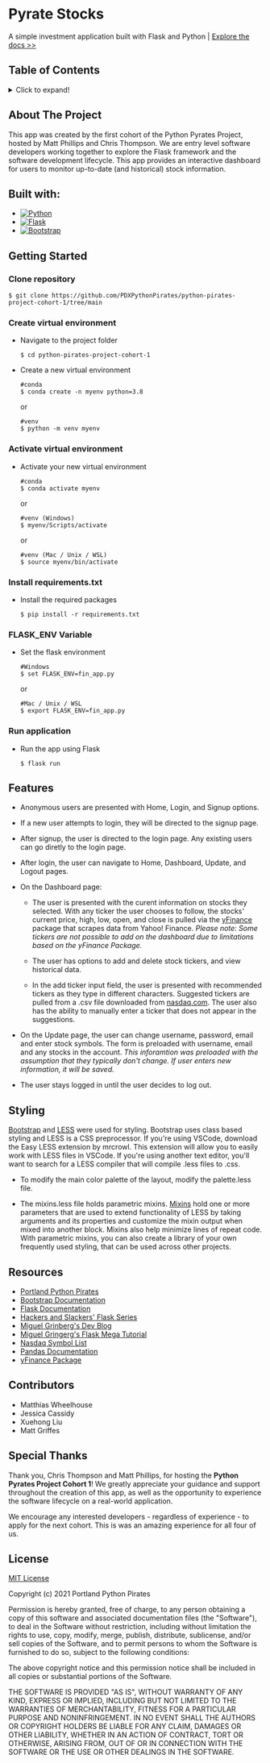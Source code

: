 # **Pyrate Stocks**

A simple investment application built with Flask and Python | [Explore the docs >>](https://github.com/PDXPythonPirates/python-pirates-project-cohort-1)


## **Table of Contents**

<details>
	<summary>Click to expand!</summary>

- [About the Project](https://github.com/PDXPythonPirates/python-pirates-project-cohort-1/blob/main/README.md#about-the-project)

- [Built With](https://github.com/PDXPythonPirates/python-pirates-project-cohort-1/blob/main/README.md#built-with)

- [Getting Started](https://github.com/PDXPythonPirates/python-pirates-project-cohort-1/blob/main/README.md#getting-started)
	
- [Features](https://github.com/PDXPythonPirates/python-pirates-project-cohort-1/blob/main/README.md#features)

- [Styling](https://github.com/PDXPythonPirates/python-pirates-project-cohort-1#styling)

- [Contributors](https://github.com/PDXPythonPirates/python-pirates-project-cohort-1/blob/main/README.md#contributors)

- [Resources](https://github.com/PDXPythonPirates/python-pirates-project-cohort-1/blob/main/README.md#resources)

- [Special Thanks](https://github.com/PDXPythonPirates/python-pirates-project-cohort-1/blob/main/README.md#special-thanks)

- [License](https://github.com/PDXPythonPirates/python-pirates-project-cohort-1/blob/main/README.md#license)

</details>


## **About The Project** 

This app was created by the first cohort of the Python Pyrates Project, hosted by Matt Phillips and Chris Thompson. We are entry level software developers working together to explore the Flask framework and the software development lifecycle. This app provides an interactive dashboard for users to monitor up-to-date (and historical) stock information.


## **Built with:**

* [![Python](https://img.shields.io/badge/python-3.8.5-blue.svg)](https://www.python.org/downloads/release/python-385/)
* [![Flask](https://img.shields.io/badge/flask-1.1.2-blue.svg)](https://flask.palletsprojects.com/en/1.1.x/installation/)  
* [![Bootstrap](https://img.shields.io/badge/bootstrap-v5.0-blue)](https://getbootstrap.com/docs/5.0/getting-started/introduction/)


## **Getting Started**

### **Clone repository**

    $ git clone https://github.com/PDXPythonPirates/python-pirates-project-cohort-1/tree/main

### **Create virtual environment**

* Navigate to the project folder

      $ cd python-pirates-project-cohort-1

* Create a new virtual environment

      #conda
      $ conda create -n myenv python=3.8

	or

      #venv
      $ python -m venv myenv
    
### **Activate virtual environment**

* Activate your new virtual environment

      #conda
      $ conda activate myenv

	or

      #venv (Windows)
      $ myenv/Scripts/activate    

	or

      #venv (Mac / Unix / WSL)
      $ source myenv/bin/activate
    
### **Install requirements.txt**

* Install the required packages

      $ pip install -r requirements.txt
    
### **FLASK_ENV Variable**

* Set the flask environment

      #Windows
      $ set FLASK_ENV=fin_app.py

	or

      #Mac / Unix / WSL
      $ export FLASK_ENV=fin_app.py
    
### **Run application**

* Run the app using Flask

      $ flask run

## **Features**

- Anonymous users are presented with Home, Login, and Signup options.

- If a new user attempts to login, they will be directed to the signup page.
 
- After signup, the user is directed to the login page. Any existing users can go diretly to the login page.
 
- After login, the user can navigate to Home, Dashboard, Update, and Logout pages.

- On the Dashboard page: 
 	- The user is presented with the curent information on stocks they selected.  With any ticker the user chooses to follow, the stocks' current price, high, low, open, and close is pulled via the [yFinance](https://pypi.org/project/yfinance/) package that scrapes data from Yahoo! Finance. *Please note: Some tickers are not possible to add on the dashboard due to limitations based on the yFinance Package.*
	
	- The user has options to add and delete stock tickers, and view historical data. 
	
	- In the add ticker input field, the user is presented with recommended tickers as they type in different characters. Suggested tickers are pulled from a .csv file downloaded from [nasdaq.com](https://www.nasdaq.com/market-activity/stocks/screener). The user also has the ability to manually enter a ticker that does not appear in the suggestions.

- On the Update page, the user can change username, password, email and enter stock symbols.  The form is preloaded with username, email and any stocks in the account. *This inforamtion was preloaded with the assumption that they typically don't change. If user enters new information, it will be saved.*

- The user stays logged in until the user decides to log out.  

## **Styling**

[Bootstrap](https://getbootstrap.com/) and [LESS](http://lesscss.org/) were used for styling. Bootstrap uses class based styling and LESS is a CSS preprocessor. If you're using VSCode, download the Easy LESS extension by mrcrowl. This extension will allow you to easily work with LESS files in VSCode. If you're using another text editor, you'll want to search for a LESS compiler that will compile .less files to .css. 

- To modify the main color palette of the layout, modify the palette.less file.

- The mixins.less file holds parametric mixins. [Mixins](http://lesscss.org/#mixins) hold one or more parameters that are used to extend functionality of LESS by taking arguments and its properties and customize the mixin output when mixed into another block. Mixins also help minimize lines of repeat code. With parametric mixins, you can also create a library of your own frequently used styling, that can be used across other projects.

## **Resources**

- [Portland Python Pirates](https://github.com/PDXPythonPirates)
- [Bootstrap Documentation](https://getbootstrap.com/)
- [Flask Documentation](https://flask.palletsprojects.com/en/1.1.x/)
- [Hackers and Slackers' Flask Series](https://hackersandslackers.com/series/build-flask-apps/)
- [Miguel Grinberg's Dev Blog](https://blog.miguelgrinberg.com/category/Flask)
- [Miguel Gringerg's Flask Mega Tutorial](https://blog.miguelgrinberg.com/post/the-flask-mega-tutorial-part-i-hello-world)
- [Nasdaq Symbol List](https://www.nasdaq.com/market-activity/stocks/screener)
- [Pandas Documentation](https://pandas.pydata.org/pandas-docs/stable/user_guide/index.html)
- [yFinance Package](https://pypi.org/project/yfinance/)


## **Contributors**

- Matthias Wheelhouse
- Jessica Cassidy
- Xuehong Liu
- Matt Griffes


## **Special Thanks**

Thank you, Chris Thompson and Matt Phillips, for hosting the **Python Pyrates Project Cohort 1**! We greatly appreciate your guidance and support throughout the creation of this app, as well as the opportunity to experience the software lifecycle on a real-world application.

We encourage any interested developers - regardless of experience - to apply for the next cohort. This is was an amazing experience for all four of us.


## **License**

[MIT License](https://opensource.org/licenses/MIT)

Copyright (c) 2021 Portland Python Pirates

Permission is hereby granted, free of charge, to any person obtaining a copy of this software and associated documentation files (the "Software"), to deal in the Software without restriction, including without limitation the rights to use, copy, modify, merge, publish, distribute, sublicense, and/or sell copies of the Software, and to permit persons to whom the Software is furnished to do so, subject to the following conditions:

The above copyright notice and this permission notice shall be included in all copies or substantial portions of the Software.

THE SOFTWARE IS PROVIDED "AS IS", WITHOUT WARRANTY OF ANY KIND, EXPRESS OR IMPLIED, INCLUDING BUT NOT LIMITED TO THE WARRANTIES OF MERCHANTABILITY, FITNESS FOR A PARTICULAR PURPOSE AND NONINFRINGEMENT. IN NO EVENT SHALL THE AUTHORS OR COPYRIGHT HOLDERS BE LIABLE FOR ANY CLAIM, DAMAGES OR OTHER LIABILITY, WHETHER IN AN ACTION OF CONTRACT, TORT OR OTHERWISE, ARISING FROM, OUT OF OR IN CONNECTION WITH THE SOFTWARE OR THE USE OR OTHER DEALINGS IN THE SOFTWARE.

